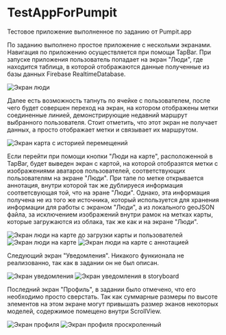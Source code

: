 # TestAppForPumpit
Тестовое приложение выполненное по заданию от Pumpit.app

По заданию выполнено простое приложение с нескольми экранами.
  Навигация по приложению осуществляется при помощи TapBar.
При запуске приложения пользователь попадает на экран "Люди", где находится таблица, в которой отображаются данные полученные из базы данных Firebase RealtimeDatabase.

![](testAppForPumpItImagesForReadmi/Peoples_screen.png?raw=true "Экран люди")

  Далее есть возможность тапнуть по ячейке с пользователем, после чего будет совершен переход на экран, на котором отображены метки соединенные линией, демонстрирующие недавний
маршрут выбранного пользователя. Стоит отметить, что этот экран не получает данных, а просто отображает метки и связывает их маршрутом.

![](testAppForPumpItImagesForReadmi/Roating_screen.png?raw=true "Экран карта с историей перемещений")

  Если перейти при помощи кнопки "Люди на карте", расположенной в TapBar, будет выведен экран с картой, на которой отобразятся метки с изображениями аватаров
пользователей, соответствующих пользователям на экране "Люди".
При тапе по метке открывается аннотация, внутри которой так же дублируеся информация соответсвующая той, что на эране "Люди".
Однако, эта информация получена не из того же источника, который используется для хранения информации для работы с экраном "Люди", а из локального geoJSON файла, за исключением
изображений внутри рамок на метках карты, которые загружаются из облака, так же как и на экране "Люди".

![](testAppForPumpItImagesForReadmi/Peoples__on_map_screen.png?raw=true "Экран люди на карте до загрузки карты и пользователей")
![](testAppForPumpItImagesForReadmi/Peoples__on_map_screen_filled.png?raw=true "Экран люди на карте")
![](testAppForPumpItImagesForReadmi/Peoples_on_map_screen_annotation.png?raw=true "Экран люди на карте с аннотацией")

  Следующий экран "Уведомления". Никакого функионала не реализованно, так как в задании он не был описан.

![](testAppForPumpItImagesForReadmi/Notification_screen.png?raw=true "Экран уведомления")
![](testAppForPumpItImagesForReadmi/Notification_screen_1.png?raw=true "Экран уведомления в storyboard")

  Последний экран "Профиль", в задании было отмечено, что его необходимо просто сверстать. Так как суммарные размеры по высоте элементов на этом экране могут привышать размер эканов некоторых моделей,
содержимое помещено внутри ScrollView.

![](testAppForPumpItImagesForReadmi/Profile_screen_1.png?raw=true "Экран профиля")
![](testAppForPumpItImagesForReadmi/Profile_screen_2.png?raw=true "Экран профиля проскроленный")
